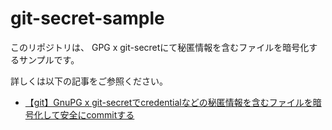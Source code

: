 # git-secret-sample

このリポジトリは、
GPG x git-secretにて秘匿情報を含むファイルを暗号化するサンプルです。

詳しくは以下の記事をご参照ください。

* [【git】GnuPG x git-secretでcredentialなどの秘匿情報を含むファイルを暗号化して安全にcommitする](https://www.tweeeety.blog/entry/2021/05/08/034624)
